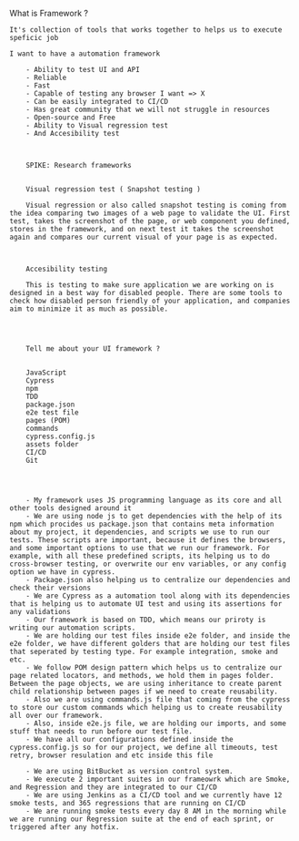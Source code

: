 What is Framework ?

	It's collection of tools that works together to helps us to execute speficic job

	I want to have a automation framework

		- Ability to test UI and API
		- Reliable
		- Fast
		- Capable of testing any browser I want => X
		- Can be easily integrated to CI/CD
		- Has great community that we will not struggle in resources
		- Open-source and Free
		- Ability to Visual regression test
		- And Accesibility test



		SPIKE: Research frameworks


		Visual regression test ( Snapshot testing )

		Visual regression or also called snapshot testing is coming from the idea comparing two images of a web page to validate the UI. First test, takes the screenshot of the page, or web component you defined, stores in the framework, and on next test it takes the screenshot again and compares our current visual of your page is as expected.



		Accesibility testing

		This is testing to make sure application we are working on is designed in a best way for disabled people. There are some tools to check how disabled person friendly of your application, and companies aim to minimize it as much as possible.




		Tell me about your UI framework ?


		JavaScript
		Cypress
		npm
		TDD
		package.json
		e2e test file
		pages (POM)
		commands
		cypress.config.js
		assets folder
		CI/CD
		Git




		- My framework uses JS programming language as its core and all other tools designed around it
		- We are using node js to get dependencies with the help of its npm which procides us package.json that contains meta information about my project, it dependencies, and scripts we use to run our tests. These scripts are important, because it defines the browsers, and some important options to use that we run our framework. For example, with all these predefined scripts, its helping us to do cross-browser testing, or overwrite our env variables, or any config option we have in cypress.
		- Package.json also helping us to centralize our dependencies and check their versions
		- We are Cypress as a automation tool along with its dependencies that is helping us to automate UI test and using its assertions for any validations
		- Our framework is based on TDD, which means our priroty is writing our automation scripts.
		- We are holding our test files inside e2e folder, and inside the e2e folder, we have different golders that are holding our test files that seperated by testing type. For example integration, smoke and etc.
		- We follow POM design pattern which helps us to centralize our page related locators, and methods, we hold them in pages folder. Between the page objects, we are using inheritance to create parent child relationship between pages if we need to create reusability.
		- Also we are using commands.js file that coming from the cypress to store our custom commands which helping us to create reusability all over our framework.
		- Also, inside e2e.js file, we are holding our imports, and some stuff that needs to run before our test file.
		- We have all our configurations defined inside the cypress.config.js so for our project, we define all timeouts, test retry, browser resulation and etc inside this file

		- We are using BitBucket as version control system.
		- We execute 2 important suites in our frameowrk which are Smoke, and Regression and they are integrated to our CI/CD
		- We are using Jenkins as a CI/CD tool and we currently have 12 smoke tests, and 365 regressions that are running on CI/CD
		- We are running smoke tests every day 8 AM in the morning while we are running our Regression suite at the end of each sprint, or triggered after any hotfix.
